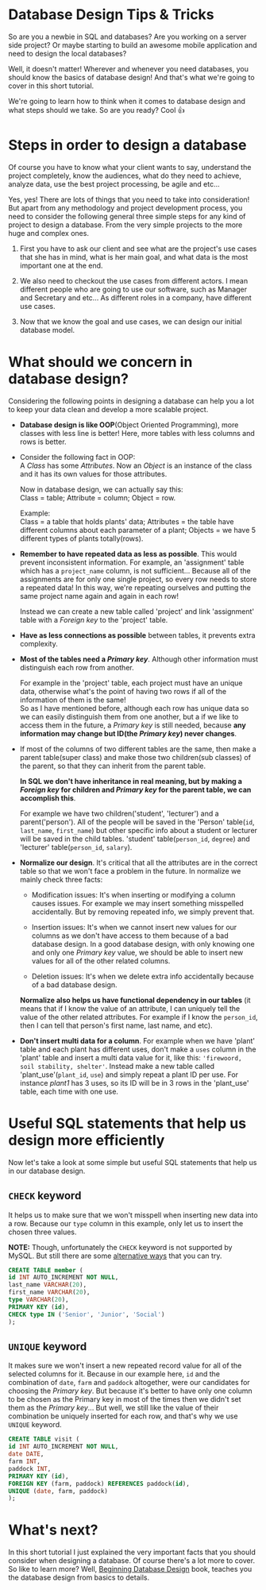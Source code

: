 # Database Design Tips & Tricks
So are you a newbie in SQL and databases? Are you working on a server side project? Or maybe starting to build an awesome mobile application and need to design the local databases?  

Well, it doesn't matter! Wherever and whenever you need databases, you should know the basics of database design! And that's what we're going to cover in this short tutorial.

We're going to learn how to think when it comes to database design and what steps should we take. So are you ready? Cool :thumbsup:




# Steps in order to design a database
Of course you have to know what your client wants to say, understand the project completely, know the audiences, what do they need to achieve, analyze data, use the best project processing, be agile and etc...

Yes, yes! There are lots of things that you need to take into consideration! But apart from any methodology and project development process, you need to consider the following general three simple steps for any kind of project to design a database. From the very simple projects to the more huge and complex ones.

1. First you have to ask our client and see what are the project's use cases that she has in mind, what is her main goal, and what data is the most important one at the end.

2. We also need to checkout the use cases from different actors. I mean different people who are going to use our software, such as Manager and Secretary and etc... As different roles in a company, have different use cases.

3. Now that we know the goal and use cases, we can design our initial database model.




# What should we concern in database design?
Considering the following points in designing a database can help you a lot to keep your data clean and develop a more scalable project.

- **Database design is like OOP**(Object Oriented Programming), more classes with less line is better! Here, more tables with less columns and rows is better.

- Consider the following fact in OOP:  
A *Class* has some *Attributes*. Now an *Object* is an instance of the class and it has its own values for those attributes.

  Now in database design, we can actually say this:  
  Class = table; Attribute = column; Object = row.

  Example:  
  Class = a table that holds plants' data; Attributes = the table have different columns about each parameter of a plant; Objects = we have 5 different types of plants totally(rows).

- **Remember to have repeated data as less as possible**. This would prevent inconsistent information. For example, an 'assignment' table which has a `project_name` column, is not sufficient... Because all of the assignments are for only one single project, so every row needs to store a repeated data! In this way, we're repeating ourselves and putting the same project name again and again in each row!

  Instead we can create a new table called 'project' and link 'assignment' table with a *Foreign key* to the 'project' table.

- **Have as less connections as possible** between tables, it prevents extra complexity.

- **Most of the tables need a *Primary key***. Although other information must distinguish each row from another.

  For example in the 'project' table, each project must have an unique data, otherwise what's the point of having two rows if all of the information of them is the same!  
  So as I have mentioned before, although each row has unique data so we can easily distinguish them from one another, but a if we like to access them in the future, a *Primary key* is still needed, because **any information may change but ID(the *Primary key*) never changes**.

- If most of the columns of two different tables are the same, then make a parent table(super class) and make those two children(sub classes) of the parent, so that they can inherit from the parent table.

  **In SQL we don't have inheritance in real meaning, but by making a *Foreign key* for children and *Primary key* for the parent table, we can accomplish this**.

  For example we have two children('student', 'lecturer') and a parent('person'). All of the people will be saved in the 'Person' table(`id`, `last_name`, `first_name`) but other specific info about a student or lecturer will be saved in the child tables. 'student' table(`person_id`, `degree`) and 'lecturer' table(`person_id`, `salary`).

- **Normalize our design**. It's critical that all the attributes are in the correct table so that we won't face a problem in the future. In normalize we mainly check three facts:
  - Modification issues: It's when inserting or modifying a column causes issues. For example we may insert something misspelled accidentally. But by removing repeated info, we simply prevent that.

  - Insertion issues: It's when we cannot insert new values for our columns as we don't have access to them because of a bad database design. In a good database design, with only knowing one and only one *Primary key* value, we should be able to insert new values for all of the other related columns.

  - Deletion issues: It's when we delete extra info accidentally because of a bad database design.

  **Normalize also helps us have functional dependency in our tables** (it means that if I know the value of an attribute, I can uniquely tell the value of the other related attributes. For example if I know the `person_id`, then I can tell that person's first name, last name, and etc).

- **Don't insert multi data for a column**. For example when we have 'plant' table and each plant has different uses, don't make a `uses` column in the 'plant' table and insert a multi data value for it, like this: `'firewoord, soil stability, shelter'`. Instead make a new table called 'plant_use'(`plant_id`, `use`) and simply repeat a plant ID per use. For instance *plant1* has 3 uses, so its ID will be in 3 rows in the 'plant_use' table, each time with one use.




# Useful SQL statements that help us design more efficiently
Now let's take a look at some simple but useful SQL statements that help us in our database design.

## `CHECK` keyword
It helps us to make sure that we won't misspell when inserting new data into a row. Because our `type` column in this example, only let us to insert the chosen three values.

**NOTE:** Though, unfortunately the `CHECK` keyword is not supported by MySQL. But still there are some [alternative ways](http://stackoverflow.com/a/7522055/247670) that you can try.
```sql
CREATE TABLE member (
id INT AUTO_INCREMENT NOT NULL,
last_name VARCHAR(20),
first_name VARCHAR(20),
type VARCHAR(20),
PRIMARY KEY (id),
CHECK type IN ('Senior', 'Junior', 'Social')
);
```

## `UNIQUE` keyword
It makes sure we won't insert a new repeated record value for all of the selected columns for it. Because in our example here, `id` and the combination of `date`, `farm` and `paddock` altogether, were our candidates for choosing the *Primary key*. But because it's better to have only one column to be chosen as the Primary key in most of the times then we didn't set them as the *Primary key*... But well, we still like the value of their combination be uniquely inserted for each row, and that's why we use `UNIQUE` keyword.
```sql
CREATE TABLE visit (
id INT AUTO_INCREMENT NOT NULL,
date DATE,
farm INT,
paddock INT,
PRIMARY KEY (id),
FOREIGN KEY (farm, paddock) REFERENCES paddock(id),
UNIQUE (date, farm, paddock)
);
```




# What's next?
In this short tutorial I just explained the very important facts that you should consider when designing a database. Of course there's a lot more to cover. So like to learn more? Well, [Beginning Database Design](http://www.amazon.com/Beginning-Database-Design-Novice-Professional/dp/1430242094/) book, teaches you the database design from basics to details.
